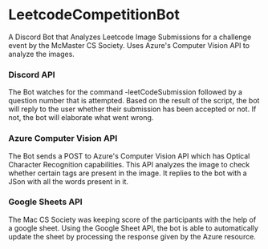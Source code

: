 # LeetcodeCompetitionBot
A Discord Bot that Analyzes Leetcode Image Submissions for a challenge event by the McMaster CS Society. Uses Azure's Computer Vision API to analyze the images.

### Discord API
The Bot watches for the command -leetCodeSubmission followed by a question number that is attempted. Based on the result of the script, the bot will reply to the user whether their submission has been accepted or not. If not, the bot will elaborate what went wrong.

### Azure Computer Vision API
The Bot sends a POST to Azure's Computer Vision API which has Optical Character Recognition capabilities. This API analyzes the image to check whether certain tags are present in the image. It  replies to the bot with a JSon with all the words present in it.

### Google Sheets API
The Mac CS Society was keeping score of the participants with the help of a google sheet. Using the Google Sheet API, the bot is able to automatically update the sheet by processing the response given by the Azure resource.
